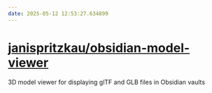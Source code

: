 ```yaml
---
date: 2025-05-12 12:53:27.634899
---
```


# [janispritzkau/obsidian-model-viewer](https://github.com/janispritzkau/obsidian-model-viewer)

3D model viewer for displaying glTF and GLB files in Obsidian vaults
